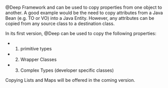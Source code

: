 @Deep Framework and can be used to copy properties from one object to another. A good example would be the need to copy attributes from a Java Bean (e.g. TO or VO) into a Java Entity. However, any attributes can be copied from any source class to a destination class.

In its first version, @Deep can be used to copy the following properties:

  * 1. primitive types
  * 2. Wrapper Classes
  * 3. Complex Types (developer specific classes)

Copying Lists and Maps will be offered in the coming version.